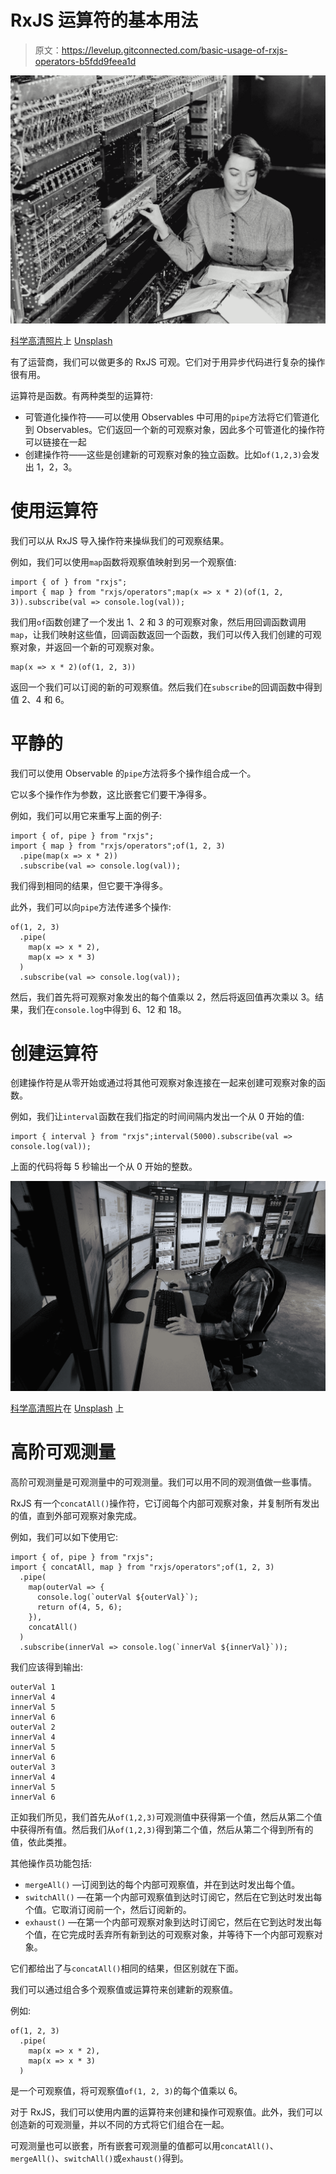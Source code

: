 # RxJS 运算符的基本用法

> 原文：<https://levelup.gitconnected.com/basic-usage-of-rxjs-operators-b5fdd9feea1d>

![](img/c27b326b7a02bf9b4379dd8f0bb106a2.png)

[科学高清照片](https://unsplash.com/@scienceinhd?utm_source=medium&utm_medium=referral)上 [Unsplash](https://unsplash.com?utm_source=medium&utm_medium=referral)

有了运营商，我们可以做更多的 RxJS 可观。它们对于用异步代码进行复杂的操作很有用。

运算符是函数。有两种类型的运算符:

*   可管道化操作符——可以使用 Observables 中可用的`pipe`方法将它们管道化到 Observables。它们返回一个新的可观察对象，因此多个可管道化的操作符可以链接在一起
*   创建操作符——这些是创建新的可观察对象的独立函数。比如`of(1,2,3)`会发出 1，2，3。

# 使用运算符

我们可以从 RxJS 导入操作符来操纵我们的可观察结果。

例如，我们可以使用`map`函数将观察值映射到另一个观察值:

```
import { of } from "rxjs";
import { map } from "rxjs/operators";map(x => x * 2)(of(1, 2, 3)).subscribe(val => console.log(val));
```

我们用`of`函数创建了一个发出 1、2 和 3 的可观察对象，然后用回调函数调用`map`，让我们映射这些值，回调函数返回一个函数，我们可以传入我们创建的可观察对象，并返回一个新的可观察对象。

```
map(x => x * 2)(of(1, 2, 3))
```

返回一个我们可以订阅的新的可观察值。然后我们在`subscribe`的回调函数中得到值 2、4 和 6。

# 平静的

我们可以使用 Observable 的`pipe`方法将多个操作组合成一个。

它以多个操作作为参数，这比嵌套它们要干净得多。

例如，我们可以用它来重写上面的例子:

```
import { of, pipe } from "rxjs";
import { map } from "rxjs/operators";of(1, 2, 3)
  .pipe(map(x => x * 2))
  .subscribe(val => console.log(val));
```

我们得到相同的结果，但它要干净得多。

此外，我们可以向`pipe`方法传递多个操作:

```
of(1, 2, 3)
  .pipe(
    map(x => x * 2),
    map(x => x * 3)
  )
  .subscribe(val => console.log(val));
```

然后，我们首先将可观察对象发出的每个值乘以 2，然后将返回值再次乘以 3。结果，我们在`console.log`中得到 6、12 和 18。

# 创建运算符

创建操作符是从零开始或通过将其他可观察对象连接在一起来创建可观察对象的函数。

例如，我们让`interval`函数在我们指定的时间间隔内发出一个从 0 开始的值:

```
import { interval } from "rxjs";interval(5000).subscribe(val => console.log(val));
```

上面的代码将每 5 秒输出一个从 0 开始的整数。

![](img/a1c41d836fa13d1676a8cbe368d1dee1.png)

[科学高清照片](https://unsplash.com/@scienceinhd?utm_source=medium&utm_medium=referral)在 [Unsplash](https://unsplash.com?utm_source=medium&utm_medium=referral) 上

# 高阶可观测量

高阶可观测量是可观测量中的可观测量。我们可以用不同的观测值做一些事情。

RxJS 有一个`concatAll()`操作符，它订阅每个内部可观察对象，并复制所有发出的值，直到外部可观察对象完成。

例如，我们可以如下使用它:

```
import { of, pipe } from "rxjs";
import { concatAll, map } from "rxjs/operators";of(1, 2, 3)
  .pipe(
    map(outerVal => {
      console.log(`outerVal ${outerVal}`);
      return of(4, 5, 6);
    }),
    concatAll()
  )
  .subscribe(innerVal => console.log(`innerVal ${innerVal}`));
```

我们应该得到输出:

```
outerVal 1
innerVal 4
innerVal 5
innerVal 6
outerVal 2
innerVal 4
innerVal 5
innerVal 6
outerVal 3
innerVal 4
innerVal 5
innerVal 6
```

正如我们所见，我们首先从`of(1,2,3)`可观测值中获得第一个值，然后从第二个值中获得所有值。然后我们从`of(1,2,3)`得到第二个值，然后从第二个得到所有的值，依此类推。

其他操作员功能包括:

*   `mergeAll()` —订阅到达的每个内部可观察值，并在到达时发出每个值。
*   `switchAll()` —在第一个内部可观察值到达时订阅它，然后在它到达时发出每个值。它取消订阅前一个，然后订阅新的。
*   `exhaust()` —在第一个内部可观察对象到达时订阅它，然后在它到达时发出每个值，在它完成时丢弃所有新到达的可观察对象，并等待下一个内部可观察对象。

它们都给出了与`concatAll()`相同的结果，但区别就在下面。

我们可以通过组合多个观察值或运算符来创建新的观察值。

例如:

```
of(1, 2, 3)
  .pipe(
    map(x => x * 2),
    map(x => x * 3)
  )
```

是一个可观察值，将可观察值`of(1, 2, 3)`的每个值乘以 6。

对于 RxJS，我们可以使用内置的运算符来创建和操作可观察值。此外，我们可以创造新的可观测量，并以不同的方式将它们组合在一起。

可观测量也可以嵌套，所有嵌套可观测量的值都可以用`concatAll()`、`mergeAll()`、`switchAll()`或`exhaust()`得到。
